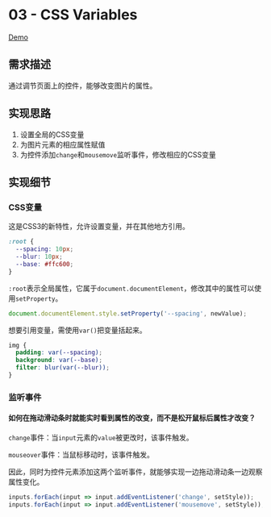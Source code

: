 # 03 - CSS Variables

[Demo](https://shanq21.github.io/My-JavaScript30/03/index.html)



## 需求描述

通过调节页面上的控件，能够改变图片的属性。



## 实现思路

1. 设置全局的CSS变量
2. 为图片元素的相应属性赋值
3. 为控件添加`change`和`mousemove`监听事件，修改相应的CSS变量



## 实现细节

### CSS变量

这是CSS3的新特性，允许设置变量，并在其他地方引用。

```css
:root {
  --spacing: 10px;
  --blur: 10px;
  --base: #ffc600;
}
```

`:root`表示全局属性，它属于`document.documentElement`，修改其中的属性可以使用`setProperty`。

```js
document.documentElement.style.setProperty('--spacing', newValue);
```

想要引用变量，需使用`var()`把变量括起来。

```css
img {
  padding: var(--spacing);
  background: var(--base);
  filter: blur(var(--blur));
}
```



### 监听事件

#### 如何在拖动滑动条时就能实时看到属性的改变，而不是松开鼠标后属性才改变？

`change`事件：当`input`元素的`value`被更改时，该事件触发。

`mouseover`事件：当鼠标移动时，该事件触发。

因此，同时为控件元素添加这两个监听事件，就能够实现一边拖动滑动条一边观察属性变化。

```js
inputs.forEach(input => input.addEventListener('change', setStyle));
inputs.forEach(input => input.addEventListener('mousemove', setStyle));
```

